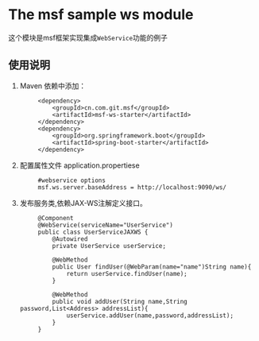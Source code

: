 # The msf sample ws module #
这个模块是msf框架实现集成`WebService`功能的例子


## 使用说明 ##

1. Maven 依赖中添加：

            <dependency>
                <groupId>cn.com.git.msf</groupId>
                <artifactId>msf-ws-starter</artifactId>
            </dependency>
            <dependency>
                <groupId>org.springframework.boot</groupId>
                <artifactId>spring-boot-starter</artifactId>
            </dependency>

2. 配置属性文件 application.propertiese

            #webservice options
            msf.ws.server.baseAddress = http://localhost:9090/ws/

3. 发布服务类,依赖JAX-WS注解定义接口。

            @Component
            @WebService(serviceName="UserService")
            public class UserServiceJAXWS {
                @Autowired
                private UserService userService;

                @WebMethod
                public User findUser(@WebParam(name="name")String name){
                    return userService.findUser(name);
                }

                @WebMethod
                public void addUser(String name,String password,List<Address> addressList){
                    userService.addUser(name,password,addressList);
                }
            }